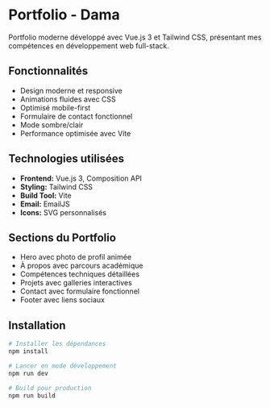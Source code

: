 # Portfolio - Dama

Portfolio moderne développé avec Vue.js 3 et Tailwind CSS, présentant mes compétences en développement web full-stack.

## Fonctionnalités

-  Design moderne et responsive
-  Animations fluides avec CSS
-  Optimisé mobile-first
-  Formulaire de contact fonctionnel
-  Mode sombre/clair
-  Performance optimisée avec Vite

##  Technologies utilisées

- **Frontend:** Vue.js 3, Composition API
- **Styling:** Tailwind CSS
- **Build Tool:** Vite
- **Email:** EmailJS
- **Icons:** SVG personnalisés

##  Sections du Portfolio

- Hero avec photo de profil animée
- À propos avec parcours académique
- Compétences techniques détaillées
- Projets avec galleries interactives
- Contact avec formulaire fonctionnel
- Footer avec liens sociaux

##  Installation

```bash
# Installer les dépendances
npm install

# Lancer en mode développement
npm run dev

# Build pour production
npm run build